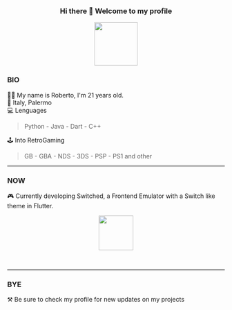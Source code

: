 <h3 align="center"> Hi there 👋 Welcome to my profile </h3>
<p align="center"><a href="https://github.com/portal305"><image align="center" src="https://raw.githubusercontent.com/milaan9/milaan9/main/catfly.gif" height="100px" width="100px"></a></p>

### BIO
🧑‍🦰 My name is Roberto, I'm 21 years old.<br>
📍 Italy, Palermo<br>
💻 Lenguages
  > Python - Java - Dart - C++<br>

🕹️ Into RetroGaming
  > GB - GBA - NDS - 3DS - PSP - PS1 and other<br>

<hr>
  
### NOW

🎮 Currently developing Switched, a Frontend Emulator with a Switch like theme in Flutter.
<p align="center">
  <a href="https://github.com/portal305">
    <image align="center" src="https://amazeballs.co.za/wp-content/uploads/2017/12/Logo-Animation-1.gif" height="80px" width="80px">
  </a>
</p>

<br>
<hr>
  
### BYE
⚒️ Be sure to check my profile for new updates on my projects
